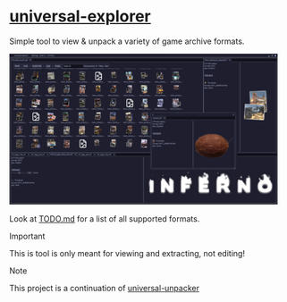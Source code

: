 
# [universal-explorer](https://github.com/Vulae/universal-explorer)

Simple tool to view & unpack a variety of game archive formats.

<!-- ![Screenshot](/assets/screenshot_main_1920x1080.webp) -->
<img src="/assets/screenshot_main_1920x1080.webp" alt="Screenshot" width="480"/>

Look at [TODO.md](/TODO.md) for a list of all supported formats.

> [!IMPORTANT]
> This is tool is only meant for viewing and extracting, not editing!

> [!NOTE]
> This project is a continuation of [universal-unpacker](https://github.com/Vulae/universal-unpacker)
